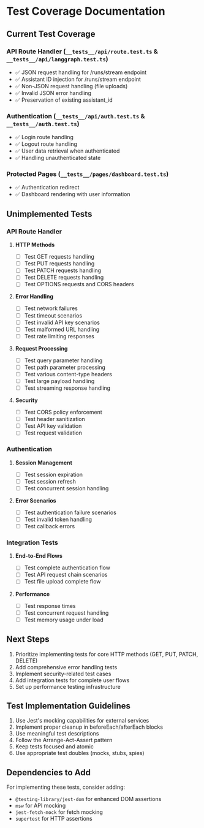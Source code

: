 # Test Coverage Documentation

## Current Test Coverage

### API Route Handler (`__tests__/api/route.test.ts` & `__tests__/api/langgraph.test.ts`)

- ✅ JSON request handling for /runs/stream endpoint
- ✅ Assistant ID injection for /runs/stream endpoint
- ✅ Non-JSON request handling (file uploads)
- ✅ Invalid JSON error handling
- ✅ Preservation of existing assistant_id

### Authentication (`__tests__/api/auth.test.ts` & `__tests__/auth.test.ts`)

- ✅ Login route handling
- ✅ Logout route handling
- ✅ User data retrieval when authenticated
- ✅ Handling unauthenticated state

### Protected Pages (`__tests__/pages/dashboard.test.ts`)

- ✅ Authentication redirect
- ✅ Dashboard rendering with user information

## Unimplemented Tests

### API Route Handler

1. **HTTP Methods**

   - [ ] Test GET requests handling
   - [ ] Test PUT requests handling
   - [ ] Test PATCH requests handling
   - [ ] Test DELETE requests handling
   - [ ] Test OPTIONS requests and CORS headers

2. **Error Handling**

   - [ ] Test network failures
   - [ ] Test timeout scenarios
   - [ ] Test invalid API key scenarios
   - [ ] Test malformed URL handling
   - [ ] Test rate limiting responses

3. **Request Processing**

   - [ ] Test query parameter handling
   - [ ] Test path parameter processing
   - [ ] Test various content-type headers
   - [ ] Test large payload handling
   - [ ] Test streaming response handling

4. **Security**
   - [ ] Test CORS policy enforcement
   - [ ] Test header sanitization
   - [ ] Test API key validation
   - [ ] Test request validation

### Authentication

1. **Session Management**

   - [ ] Test session expiration
   - [ ] Test session refresh
   - [ ] Test concurrent session handling

2. **Error Scenarios**
   - [ ] Test authentication failure scenarios
   - [ ] Test invalid token handling
   - [ ] Test callback errors

### Integration Tests

1. **End-to-End Flows**

   - [ ] Test complete authentication flow
   - [ ] Test API request chain scenarios
   - [ ] Test file upload complete flow

2. **Performance**
   - [ ] Test response times
   - [ ] Test concurrent request handling
   - [ ] Test memory usage under load

## Next Steps

1. Prioritize implementing tests for core HTTP methods (GET, PUT, PATCH, DELETE)
2. Add comprehensive error handling tests
3. Implement security-related test cases
4. Add integration tests for complete user flows
5. Set up performance testing infrastructure

## Test Implementation Guidelines

1. Use Jest's mocking capabilities for external services
2. Implement proper cleanup in beforeEach/afterEach blocks
3. Use meaningful test descriptions
4. Follow the Arrange-Act-Assert pattern
5. Keep tests focused and atomic
6. Use appropriate test doubles (mocks, stubs, spies)

## Dependencies to Add

For implementing these tests, consider adding:

- `@testing-library/jest-dom` for enhanced DOM assertions
- `msw` for API mocking
- `jest-fetch-mock` for fetch mocking
- `supertest` for HTTP assertions
